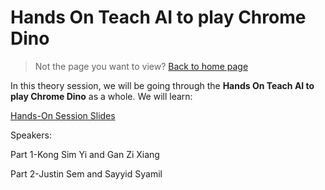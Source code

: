 # Hands On Teach AI to play Chrome Dino

> Not the page you want to view? [Back to home page](../README.md)

In this theory session, we will be going through the **Hands On Teach AI to play Chrome Dino** as a whole. We will learn:

[Hands-On Session Slides](https://www.canva.com/design/DAF53pG2zs4/7TsMZmC_CC6Q8qI0Z2GkYw/view?utm_content=DAF53pG2zs4&utm_campaign=designshare&utm_medium=link&utm_source=editor) 

Speakers: 

Part 1-Kong Sim Yi and Gan Zi Xiang

Part 2-Justin Sem and Sayyid Syamil
